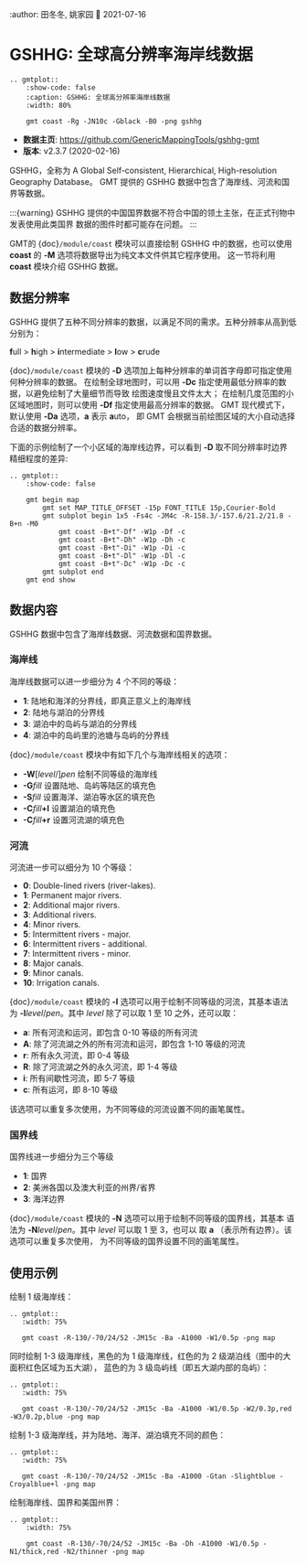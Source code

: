 :author: 田冬冬, 姚家园
:date: 2021-07-16

# GSHHG: 全球高分辨率海岸线数据

```{eval-rst}
.. gmtplot::
    :show-code: false
    :caption: GSHHG: 全球高分辨率海岸线数据
    :width: 80%

    gmt coast -Rg -JN10c -Gblack -B0 -png gshhg
```

- **数据主页**: <https://github.com/GenericMappingTools/gshhg-gmt>
- **版本**: v2.3.7 (2020-02-16)

GSHHG，全称为 A Global Self-consistent, Hierarchical, High-resolution Geography Database。
GMT 提供的 GSHHG 数据中包含了海岸线、河流和国界等数据。

:::{warning}
GSHHG 提供的中国国界数据不符合中国的领土主张，在正式刊物中发表使用此类国界
数据的图件时都可能存在问题。
:::

GMT的 {doc}`/module/coast` 模块可以直接绘制 GSHHG 中的数据，也可以使用
**coast** 的 **-M** 选项将数据导出为纯文本文件供其它程序使用。
这一节将利用 **coast** 模块介绍 GSHHG 数据。

## 数据分辨率

GSHHG 提供了五种不同分辨率的数据，以满足不同的需求。五种分辨率从高到低分别为：

**f**ull > **h**igh > **i**ntermediate > **l**ow > **c**rude

{doc}`/module/coast` 模块的 **-D** 选项加上每种分辨率的单词首字母即可指定使用何种分辨率的数据。
在绘制全球地图时，可以用 **-Dc** 指定使用最低分辨率的数据，以避免绘制了大量细节而导致
绘图速度慢且文件太大；
在绘制几度范围的小区域地图时，则可以使用 **-Df** 指定使用最高分辨率的数据。
GMT 现代模式下，默认使用 **-Da** 选项，**a** 表示 **a**uto，
即 GMT 会根据当前绘图区域的大小自动选择合适的数据分辨率。

下面的示例绘制了一个小区域的海岸线边界，可以看到 **-D** 取不同分辨率时边界
精细程度的差异:

```{eval-rst}
.. gmtplot::
    :show-code: false

    gmt begin map
        gmt set MAP_TITLE_OFFSET -15p FONT_TITLE 15p,Courier-Bold
        gmt subplot begin 1x5 -Fs4c -JM4c -R-158.3/-157.6/21.2/21.8 -B+n -M0
            gmt coast -B+t"-Df" -W1p -Df -c
            gmt coast -B+t"-Dh" -W1p -Dh -c
            gmt coast -B+t"-Di" -W1p -Di -c
            gmt coast -B+t"-Dl" -W1p -Dl -c
            gmt coast -B+t"-Dc" -W1p -Dc -c
        gmt subplot end
    gmt end show
```

## 数据内容

GSHHG 数据中包含了海岸线数据、河流数据和国界数据。

### 海岸线

海岸线数据可以进一步细分为 4 个不同的等级：

- **1**: 陆地和海洋的分界线，即真正意义上的海岸线
- **2**: 陆地与湖泊的分界线
- **3**: 湖泊中的岛屿与湖泊的分界线
- **4**: 湖泊中的岛屿里的池塘与岛屿的分界线

{doc}`/module/coast` 模块中有如下几个与海岸线相关的选项：

- **-W**\[*level*/\]*pen* 绘制不同等级的海岸线
- **-G***fill* 设置陆地、岛屿等陆区的填充色
- **-S***fill* 设置海洋、湖泊等水区的填充色
- **-C**_fill_**+l** 设置湖泊的填充色
- **-C**_fill_**+r** 设置河流湖的填充色

### 河流

河流进一步可以细分为 10 个等级：

- **0**: Double-lined rivers (river-lakes).
- **1**: Permanent major rivers.
- **2**: Additional major rivers.
- **3**: Additional rivers.
- **4**: Minor rivers.
- **5**: Intermittent rivers - major.
- **6**: Intermittent rivers - additional.
- **7**: Intermittent rivers - minor.
- **8**: Major canals.
- **9**: Minor canals.
- **10**: Irrigation canals.

{doc}`/module/coast` 模块的 **-I** 选项可以用于绘制不同等级的河流，其基本语法
为 **-I***level*/*pen*。其中 *level* 除了可以取 1 至 10 之外，还可以取：

- **a**: 所有河流和运河，即包含 0-10 等级的所有河流
- **A**: 除了河流湖之外的所有河流和运河，即包含 1-10 等级的河流
- **r**: 所有永久河流，即 0-4 等级
- **R**: 除了河流湖之外的永久河流，即 1-4 等级
- **i**: 所有间歇性河流，即 5-7 等级
- **c**: 所有运河，即 8-10 等级

该选项可以重复多次使用，为不同等级的河流设置不同的画笔属性。

### 国界线

国界线进一步细分为三个等级

- **1**: 国界
- **2**: 美洲各国以及澳大利亚的州界/省界
- **3**: 海洋边界

{doc}`/module/coast` 模块的 **-N** 选项可以用于绘制不同等级的国界线，其基本
语法为 **-N***level*/*pen*。其中 *level* 可以取 1 至 3，也可以
取 **a** （表示所有边界）。该选项可以重复多次使用，
为不同等级的国界设置不同的画笔属性。

## 使用示例

绘制 1 级海岸线：

```{eval-rst}
.. gmtplot::
   :width: 75%

   gmt coast -R-130/-70/24/52 -JM15c -Ba -A1000 -W1/0.5p -png map
```

同时绘制 1-3 级海岸线，黑色的为 1 级海岸线，红色的为 2 级湖泊线（图中的大面积红色区域为五大湖），
蓝色的为 3 级岛屿线（即五大湖内部的岛屿）：

```{eval-rst}
.. gmtplot::
   :width: 75%

   gmt coast -R-130/-70/24/52 -JM15c -Ba -A1000 -W1/0.5p -W2/0.3p,red -W3/0.2p,blue -png map
```

绘制 1-3 级海岸线，并为陆地、海洋、湖泊填充不同的颜色：

```{eval-rst}
.. gmtplot::
   :width: 75%

   gmt coast -R-130/-70/24/52 -JM15c -Ba -A1000 -Gtan -Slightblue -Croyalblue+l -png map
```

绘制海岸线、国界和美国州界：

```{eval-rst}
.. gmtplot::
    :width: 75%

    gmt coast -R-130/-70/24/52 -JM15c -Ba -Dh -A1000 -W1/0.5p -N1/thick,red -N2/thinner -png map
```
